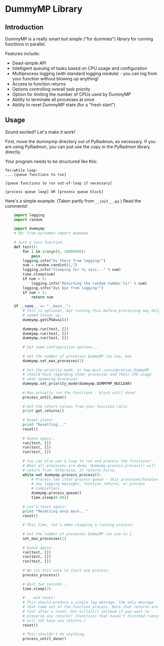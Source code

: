 DummyMP Library
================

Introduction
-------------
DummyMP is a really smart but simple ("for dummies") library for
running functions in parallel.

Features include:
 * Dead-simple API
 * Intelligent queuing of tasks based on CPU usage and configuration
 * Multiprocess logging (with standard logging module) - you can log 
   from your function without blowing up anything!
 * Access to function returns
 * Options controlling overall task priority
 * Option for limiting the number of CPUs used by DummyMP
 * Ability to terminate all processes at once
 * Ability to reset DummyMP state (for a "fresh start")

Usage
------
Sound excited? Let's make it work!

First, move the dummymp directory out of PyRadmon, as necessary.
If you are using PyRadmon, you can just use the copy in the PyRadmon 
library directly.

Your program needs to be structured like this:

    for/while loop:
    ....[queue functions to run]
    
    [queue functions to run out-of-loop if necessary]
    
    [process queue loop] OR [process queue block]

Here's a simple example. (Taken partly from `__init__.py`.)
Read the comments!

```python
    import logging
    import random
    
    import dummymp
    # OR: from pyradmon import dummymp
    
    # Just a test function.
    def test():
        for i in xrange(0, 10000000):
            pass
        logging.info("Hi there from logging!")
        num = random.randint(2,7)
        logging.info("Sleeping for %i secs..." % num)
        time.sleep(num)
        if num > 5:
            logging.info("Returning the random number %i!" % num)
        logging.info("Bye bye from logging!")
        if num > 5:
            return num
    
    if __name__ == "__main__":
        # This is optional, but running this before processing may help
        # speed things up.
        dummymp.getCPUAvail()
        
        dummymp.run(test, [])
        dummymp.run(test, [])
        dummymp.run(test, [])
        
        # Set some configuration options...
        
        # Set the number of processes DummyMP can use, max
        dummymp.set_max_processes(2)
        
        # Set the priority mode, or how much consideration DummyMP
        # should have regarding other processes and their CPU usage
        # when spawning processes
        dummymp.set_priority_mode(dummymp.DUMMYMP_NUCLEAR)
        
        # Now actually run the functions - block until done!
        process_until_done()
        
        # Get the return values from your function calls
        print get_returns()
        
        # Reset state!
        print "Resetting..."
        reset()
        
        # Queue again...
        run(test, [])
        run(test, [])
        run(test, [])
        
        # You can also use a loop to run and process the functions!
        # When all processes are done, dummymp.process_process() will
        # return True. Otherwise, it returns False.
        while not dummymp.process_process():
            # Process the inter-process queue - this processes/handles
            # any logging messages, function returns, or process
            # completions.
            dummymp.process_queue()
            time.sleep(0.001)
        
        # Let's reset again!
        print "Resetting once more..."
        reset()
        
        # This time, let's demo stopping a running process!
        
        # Set the number of processes DummyMP can use to 1
        set_max_processes(1)
        
        # Queue again...
        run(test, [])
        run(test, [])
        run(test, [])
        
        # We run this once to start one process.
        process_process()
        
        # Wait two seconds...
        time.sleep(2)
        
        # ...and reset!
        # This should produce a single log message, the only message
        # that came out of the function process. Note that returns are
        # lost after a reset. Run killall() instead if you want to
        # preserve any returns! (Functions that haven't finished running
        # will not have any returns.)
        reset()
        
        # This shouldn't do anything.
        process_until_done()
```
